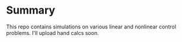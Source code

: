 # Summary
This repo contains simulations on various linear and nonlinear control problems. I'll upload hand calcs soon.

